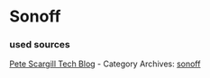 # Sonoff


### used sources
[Pete Scargill Tech Blog][1] - Category Archives: [sonoff][2]

<!-- References -->
[1]: http://tech.scargill.net/category/sonoff/ "Scargill's Tech Blog - sonoff"
[2]: http://tech.scargill.net/ "Scargill's Tech Blog"

